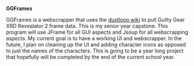 **GGFrames**

GGFrames is a webscrapper that uses the [dustloop wiki](http://www.dustloop.com/wiki/index.php?title=GGXRD-R2/Frame_Data) to pull Guilty Gear
XRD Revealator 2 frame data. This is my senior year capstone. This program will use
JFrame for all GUI aspects and Jsoup for all webscrapping aspects. My current
goal is to have a working UI and webscrapper. In the future, I plan on cleaning up
the UI and adding character icons as opposed to just the names of the characters.
This is going to be a year long project that hopefully will be completed by the end of the current school year.
